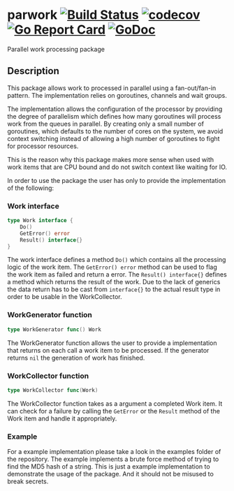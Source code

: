 # parwork [![Build Status](https://travis-ci.org/mantzas/parwork.svg?branch=master)](https://travis-ci.org/mantzas/parwork) [![codecov](https://codecov.io/gh/mantzas/parwork/branch/master/graph/badge.svg)](https://codecov.io/gh/mantzas/parwork) [![Go Report Card](https://goreportcard.com/badge/github.com/mantzas/parwork)](https://goreportcard.com/report/github.com/mantzas/parwork) [![GoDoc](https://godoc.org/github.com/mantzas/parwork?status.svg)](https://godoc.org/github.com/mantzas/parwork)

Parallel work processing package

## Description

This package allows work to processed in parallel using a fan-out/fan-in pattern. The implementation relies on goroutines, channels and wait groups.

The implementation allows the configuration of the processor by providing the degree of parallelism which defines how many goroutines will process work from the queues in parallel. By creating only a small number of goroutines, which defaults to the number of cores on the system, we avoid context switching instead of allowing a high number of goroutines to fight for processor resources.

This is the reason why this package makes more sense when used with work items that are CPU bound and do not switch context like waiting for IO.

In order to use the package the user has only to provide the implementation of the following:

### Work interface

```go
type Work interface {
    Do()
    GetError() error
    Result() interface{}
}
```

The work interface defines a method ```Do()``` which contains all the processing logic of the work item. The ```GetError() error``` method can be used to flag the work item as failed and return a error. The ```Result() interface{}``` defines a method which returns the result of the work. Due to the lack of generics the data return has to be cast from ```interface{}``` to the actual result type in order to be usable in the WorkCollector.

### WorkGenerator function

```go
type WorkGenerator func() Work
```

The WorkGenerator function allows the user to provide a implementation that returns on each call a work item to be processed. If the generator returns ```nil``` the generation of work has finished.

### WorkCollector function

```go
type WorkCollector func(Work)
```

The WorkCollector function takes as a argument a completed Work item. It can check for a failure by calling the ```GetError``` or the ```Result``` method of the Work item and handle it appropriately.

### Example

For a example implementation please take a look in the examples folder of the repository. The example implements a brute force method of trying to find the MD5 hash of a string. This is just a example implementation to demonstrate the usage of the package. And it should not be misused to break secrets.